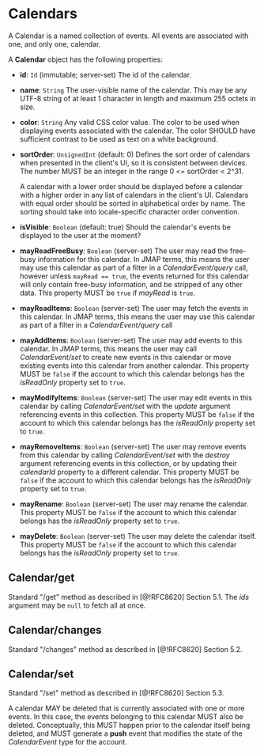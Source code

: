 # Calendars

A Calendar is a named collection of events. All events are associated with one, and only one, calendar.

A **Calendar** object has the following properties:

- **id**: `Id` (immutable; server-set)
  The id of the calendar.
- **name**: `String`
  The user-visible name of the calendar. This may be any UTF-8 string of at least 1 character in length and maximum 255 octets in size.
- **color**: `String`
  Any valid CSS color value. The color to be used when displaying events associated with the calendar. The color SHOULD have sufficient contrast to be used as text on a white background.
- **sortOrder**: `UnsignedInt` (default: 0)
  Defines the sort order of calendars when presented in the client's UI, so it
  is consistent between devices. The number MUST be an integer in the range
  0 <= sortOrder < 2^31.

    A calendar with a lower order should be displayed before a calendar with
    a higher order in any list of calendars in the client's UI. Calendars with
    equal order should be sorted in alphabetical order by name. The sorting
    should take into locale-specific character order convention.

- **isVisible**: `Boolean` (default: true)
  Should the calendar's events be displayed to the user at the moment?
- **mayReadFreeBusy**: `Boolean` (server-set)
  The user may read the free-busy information for this calendar. In JMAP
  terms, this means the user may use this calendar as part of a filter in a
  *CalendarEvent/query* call, however unless `mayRead == true`, the events
  returned for this calendar will only contain free-busy information, and be stripped of any other data.
  This property MUST be `true` if *mayRead* is `true`.
- **mayReadItems**: `Boolean` (server-set)
  The user may fetch the events in this calendar. In JMAP terms, this means
  the user may use this calendar as part of a filter in a
  *CalendarEvent/query* call
- **mayAddItems**: `Boolean` (server-set)
  The user may add events to this calendar. In JMAP terms, this means the
  user may call *CalendarEvent/set* to create new events in this calendar or
  move existing events into this calendar from another calendar.
  This property MUST be `false` if the account to which this calendar belongs
  has the *isReadOnly* property set to `true`.
- **mayModifyItems**: `Boolean` (server-set)
  The user may edit events in this calendar by calling *CalendarEvent/set* with
  the *update* argument referencing events in this collection.
  This property MUST be `false` if the account to which this calendar belongs
  has the *isReadOnly* property set to `true`.
- **mayRemoveItems**: `Boolean` (server-set)
  The user may remove events from this calendar by calling *CalendarEvent/set*
  with the *destroy* argument referencing events in this collection, or by
  updating their *calendarId* property to a different calendar.
  This property MUST be `false` if the account to which this calendar belongs
  has the *isReadOnly* property set to `true`.
- **mayRename**: `Boolean` (server-set)
  The user may rename the calendar.
  This property MUST be `false` if the account to which this calendar belongs
  has the *isReadOnly* property set to `true`.
- **mayDelete**: `Boolean` (server-set)
  The user may delete the calendar itself.
  This property MUST be `false` if the account to which this calendar belongs
  has the *isReadOnly* property set to `true`.


## Calendar/get

Standard "/get" method as described in [@!RFC8620] Section 5.1. The *ids* argument may be `null` to fetch all at once.

## Calendar/changes

Standard "/changes" method as described in [@!RFC8620] Section 5.2.

## Calendar/set

Standard "/set" method as described in [@!RFC8620] Section 5.3.

A calendar MAY be deleted that is currently associated with one or more events. In this case, the events belonging to this calendar MUST also be deleted. Conceptually, this MUST happen prior to the calendar itself being deleted, and MUST generate a **push** event that modifies the state of the *CalendarEvent* type for the account.
